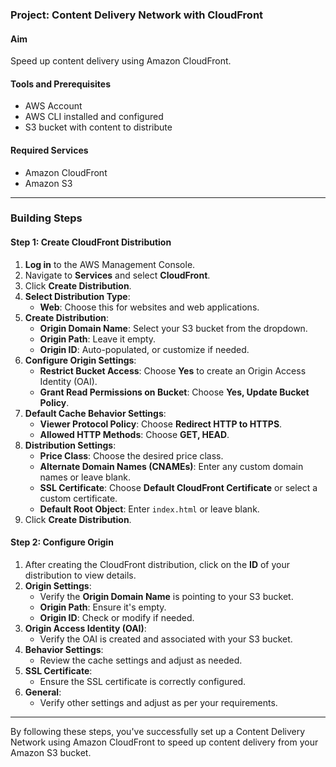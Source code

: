 ### Project: Content Delivery Network with CloudFront

#### Aim
Speed up content delivery using Amazon CloudFront.

#### Tools and Prerequisites
- AWS Account
- AWS CLI installed and configured
- S3 bucket with content to distribute

#### Required Services
- Amazon CloudFront
- Amazon S3

---

### Building Steps

#### Step 1: Create CloudFront Distribution
1. **Log in** to the AWS Management Console.
2. Navigate to **Services** and select **CloudFront**.
3. Click **Create Distribution**.
4. **Select Distribution Type**:
   - **Web**: Choose this for websites and web applications.
5. **Create Distribution**:
   - **Origin Domain Name**: Select your S3 bucket from the dropdown.
   - **Origin Path**: Leave it empty.
   - **Origin ID**: Auto-populated, or customize if needed.
6. **Configure Origin Settings**:
   - **Restrict Bucket Access**: Choose **Yes** to create an Origin Access Identity (OAI).
   - **Grant Read Permissions on Bucket**: Choose **Yes, Update Bucket Policy**.
7. **Default Cache Behavior Settings**:
   - **Viewer Protocol Policy**: Choose **Redirect HTTP to HTTPS**.
   - **Allowed HTTP Methods**: Choose **GET, HEAD**.
8. **Distribution Settings**:
   - **Price Class**: Choose the desired price class.
   - **Alternate Domain Names (CNAMEs)**: Enter any custom domain names or leave blank.
   - **SSL Certificate**: Choose **Default CloudFront Certificate** or select a custom certificate.
   - **Default Root Object**: Enter `index.html` or leave blank.
9. Click **Create Distribution**.

#### Step 2: Configure Origin
1. After creating the CloudFront distribution, click on the **ID** of your distribution to view details.
2. **Origin Settings**:
   - Verify the **Origin Domain Name** is pointing to your S3 bucket.
   - **Origin Path**: Ensure it's empty.
   - **Origin ID**: Check or modify if needed.
3. **Origin Access Identity (OAI)**:
   - Verify the OAI is created and associated with your S3 bucket.
4. **Behavior Settings**:
   - Review the cache settings and adjust as needed.
5. **SSL Certificate**:
   - Ensure the SSL certificate is correctly configured.
6. **General**:
   - Verify other settings and adjust as per your requirements.

---

By following these steps, you've successfully set up a Content Delivery Network using Amazon CloudFront to speed up content delivery from your Amazon S3 bucket.
